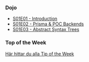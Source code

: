 ### Dojo

- [S01E01 - Introduction](S01E01/README.md)
- [S01E02 - Prisma & POC Backends](S01E02/README.md)
- [S01E03 - Abstract Syntax Trees](S01E03/README.md)

### Top of the Week

[Här hittar du alla Tip of the Week](Tip%20of%20the%20Week/README.md)
